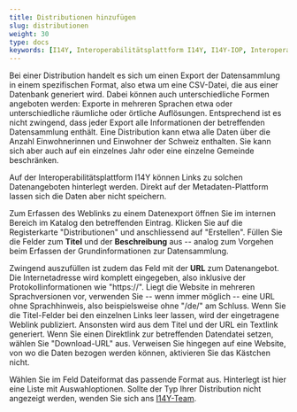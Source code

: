```yaml
---
title: Distributionen hinzufügen
slug: distributionen
weight: 30
type: docs
keywords: [I14Y, Interoperabilitätsplattform I14Y, I14Y-IOP, Interoperabilität, Datensammlung, Dataset, Erfassen, Erfassung, Inventar, Katalog, Distribution, File, Datei]
---
```


Bei einer Distribution handelt es sich um einen Export der Datensammlung in einem spezifischen Format, also etwa um eine CSV-Datei, die aus einer Datenbank generiert wird. Dabei können auch unterschiedliche Formen angeboten werden: Exporte in mehreren Sprachen etwa oder unterschiedliche räumliche oder örtliche Auflösungen. Entsprechend ist es nicht zwingend, dass jeder Export alle Informationen der betreffenden Datensammlung enthält. Eine Distribution kann etwa alle Daten über die Anzahl Einwohnerinnen und Einwohner der Schweiz enthalten. Sie kann sich aber auch auf ein einzelnes Jahr oder eine einzelne Gemeinde beschränken. 

Auf der Interoperabilitätsplattform I14Y können Links zu solchen Datenangeboten hinterlegt werden. Direkt auf der Metadaten-Plattform lassen sich die Daten aber nicht speichern. 

Zum Erfassen des Weblinks zu einem Datenexport öffnen Sie im internen Bereich im Katalog den betreffenden Eintrag. Klicken Sie auf die Registerkarte "Distributionen" und anschliessend auf "Erstellen". Füllen Sie die Felder zum __Titel__ und der __Beschreibung__ aus -- analog zum Vorgehen beim Erfassen der Grundinformationen zur Datensammlung. 

Zwingend auszufüllen ist zudem das Feld mit der __URL__ zum Datenangebot. Die Internetadresse wird komplett eingegeben, also inklusive der Protokollinformationen wie "https://". Liegt die Website in mehreren Sprachversionen vor, verwenden Sie -- wenn immer möglich -- eine URL ohne Sprachhinweis, also beispielsweise ohne "/de/" am Schluss. Wenn Sie die Titel-Felder bei den einzelnen Links leer lassen, wird der eingetragene Weblink publiziert. Ansonsten wird aus dem Titel und der URL ein Textlink generiert. Wenn Sie einen Direktlink zur betreffenden Datendatei setzen, wählen Sie "Download-URL" aus. Verweisen Sie hingegen auf eine Website, von wo die Daten bezogen werden können, aktivieren Sie das Kästchen nicht.

Wählen Sie im Feld Dateiformat das passende Format aus. Hinterlegt ist hier eine Liste mit Auswahloptionen. Sollte der Typ Ihrer Distribution nicht angezeigt werden, wenden Sie sich ans [I14Y-Team](mailto:i14y@bfs.admin.ch). 